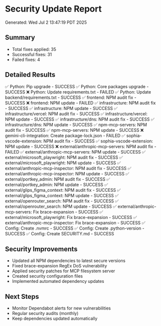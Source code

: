 
# Security Update Report
Generated: Wed Jul  2 13:47:19 PDT 2025

## Summary
- Total fixes applied: 35
- Successful fixes: 31
- Failed fixes: 4

## Detailed Results
✅ Python: Pip upgrade - SUCCESS
✅ Python: Core packages upgrade - SUCCESS
❌ Python: Update requirements.txt - FAILED
✅ Python: Update backend/requirements.txt - SUCCESS
✅ frontend: NPM audit fix - SUCCESS
❌ frontend: NPM update - FAILED
✅ infrastructure: NPM audit fix - SUCCESS
✅ infrastructure: NPM update - SUCCESS
✅ infrastructure/vercel: NPM audit fix - SUCCESS
✅ infrastructure/vercel: NPM update - SUCCESS
✅ infrastructure/dns: NPM audit fix - SUCCESS
✅ infrastructure/dns: NPM update - SUCCESS
✅ npm-mcp-servers: NPM audit fix - SUCCESS
✅ npm-mcp-servers: NPM update - SUCCESS
❌ gemini-cli-integration: Create package-lock.json - FAILED
✅ sophia-vscode-extension: NPM audit fix - SUCCESS
✅ sophia-vscode-extension: NPM update - SUCCESS
❌ external/anthropic-mcp-servers: NPM audit fix - FAILED
✅ external/anthropic-mcp-servers: NPM update - SUCCESS
✅ external/microsoft_playwright: NPM audit fix - SUCCESS
✅ external/microsoft_playwright: NPM update - SUCCESS
✅ external/anthropic-mcp-inspector: NPM audit fix - SUCCESS
✅ external/anthropic-mcp-inspector: NPM update - SUCCESS
✅ external/portkey_admin: NPM audit fix - SUCCESS
✅ external/portkey_admin: NPM update - SUCCESS
✅ external/glips_figma_context: NPM audit fix - SUCCESS
✅ external/glips_figma_context: NPM update - SUCCESS
✅ external/openrouter_search: NPM audit fix - SUCCESS
✅ external/openrouter_search: NPM update - SUCCESS
✅ external/anthropic-mcp-servers: Fix brace-expansion - SUCCESS
✅ external/microsoft_playwright: Fix brace-expansion - SUCCESS
✅ external/anthropic-mcp-inspector: Fix brace-expansion - SUCCESS
✅ Config: Create .nvmrc - SUCCESS
✅ Config: Create .python-version - SUCCESS
✅ Config: Create SECURITY.md - SUCCESS

## Security Improvements
- Updated all NPM dependencies to latest secure versions
- Fixed brace-expansion RegEx DoS vulnerability
- Applied security patches for MCP filesystem server
- Created security configuration files
- Implemented automated dependency updates

## Next Steps
- Monitor Dependabot alerts for new vulnerabilities
- Regular security audits (monthly)
- Keep dependencies updated automatically
